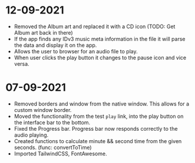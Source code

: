 # 12-09-2021

- Removed the Album art and replaced it with a CD icon (TODO: Get Album art back in there)
- If the app finds any IDv3 music meta information in the file it will parse the data and display it on the app.
- Allows the user to browser for an audio file to play.
- When user clicks the play button it changes to the pause icon and vice versa.


# 07-09-2021

- Removed borders and window from the native window. This allows for a custom window border.
- Moved the functionality from the test `play` link, into the play button on the interface bar to the bottom.
- Fixed the Progress bar. Progress bar now responds correctly to the audio playing.
- Created functions to calculate minute && second time from the given seconds. (func: convertToTime)
- Imported TailwindCSS, FontAwesome. 